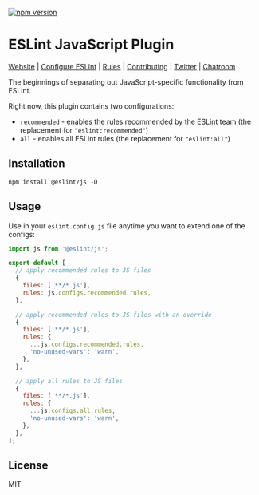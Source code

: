[![npm version](https://img.shields.io/npm/v/@eslint/js.svg)](https://www.npmjs.com/package/@eslint/js)

# ESLint JavaScript Plugin

[Website](https://eslint.org) | [Configure ESLint](https://eslint.org/docs/latest/use/configure) | [Rules](https://eslint.org/docs/rules/) | [Contributing](https://eslint.org/docs/latest/contribute) | [Twitter](https://twitter.com/geteslint) | [Chatroom](https://eslint.org/chat)

The beginnings of separating out JavaScript-specific functionality from ESLint.

Right now, this plugin contains two configurations:

- `recommended` - enables the rules recommended by the ESLint team (the replacement for `"eslint:recommended"`)
- `all` - enables all ESLint rules (the replacement for `"eslint:all"`)

## Installation

```shell
npm install @eslint/js -D
```

## Usage

Use in your `eslint.config.js` file anytime you want to extend one of the configs:

```js
import js from '@eslint/js';

export default [
  // apply recommended rules to JS files
  {
    files: ['**/*.js'],
    rules: js.configs.recommended.rules,
  },

  // apply recommended rules to JS files with an override
  {
    files: ['**/*.js'],
    rules: {
      ...js.configs.recommended.rules,
      'no-unused-vars': 'warn',
    },
  },

  // apply all rules to JS files
  {
    files: ['**/*.js'],
    rules: {
      ...js.configs.all.rules,
      'no-unused-vars': 'warn',
    },
  },
];
```

## License

MIT
